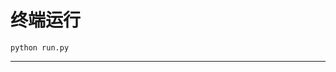 # 终端运行

```shell
python run.py
```
************************************************************************************************************************************************************************************************************************************************************************************************************************************************************************************************************************************************************************************************************************************************************************************************************************************************************************************************************************************************************************************************************************************************************************************************************************************************************************************************************************************************************************************************************************************************************************************************